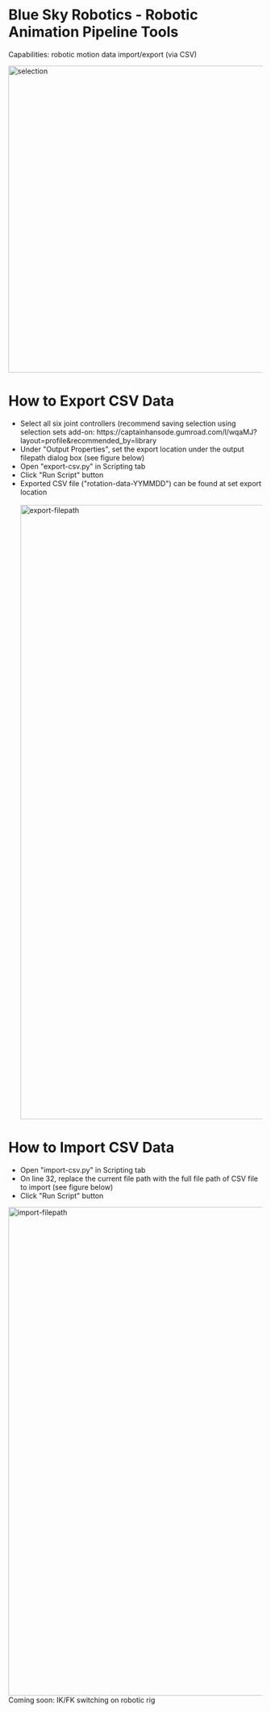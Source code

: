 # Blue Sky Robotics - Robotic Animation Pipeline Tools
Capabilities: robotic motion data import/export (via CSV)

<img width="608" alt="selection" src="https://github.com/user-attachments/assets/1c51a8fc-f7f0-4e94-a637-55394db7a754" />

<h1>How to Export CSV Data</h1>
<ul>
  <li>Select all six joint controllers (recommend saving selection using selection sets add-on: https://captainhansode.gumroad.com/l/wqaMJ?layout=profile&recommended_by=library</li>
  <li>Under "Output Properties", set the export location under the output filepath dialog box (see figure below)</li>
  <li>Open "export-csv.py" in Scripting tab</li>
  <li>Click "Run Script" button</li>
  <li>Exported CSV file ("rotation-data-YYMMDD") can be found at set export location</li>
  <br>
  <img width="1217" alt="export-filepath" src="https://github.com/user-attachments/assets/c0746a98-f8eb-46da-83b0-be7b900df142" />
</ul>

<h1>How to Import CSV Data</h1>
<ul>
  <li>Open "import-csv.py" in Scripting tab</li>
  <li>On line 32, replace the current file path with the full file path of CSV file to import (see figure below)</li>
  <li>Click "Run Script" button</li>
</ul>
<img width="968" alt="import-filepath" src="https://github.com/user-attachments/assets/5c39b42d-c979-4697-bb32-2b2892e5ea32" />

<br>
Coming soon: IK/FK switching on robotic rig
